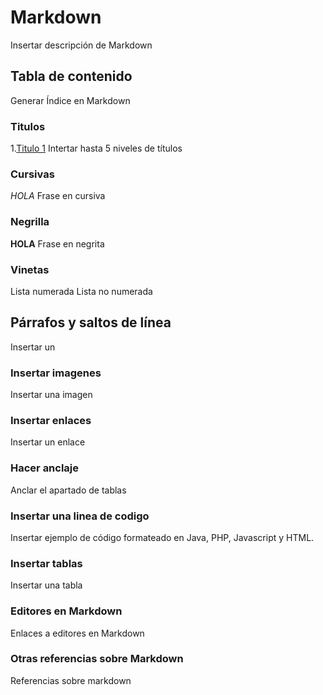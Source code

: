 
# Markdown

Insertar descripción de Markdown

## Tabla de contenido

Generar Índice en Markdown 

### Titulos 
1.[Titulo 1](#titulo-1)
Intertar hasta 5 niveles de títulos 

### Cursivas
_HOLA_
Frase en cursiva 

### Negrilla
**HOLA**
Frase en negrita

### Vinetas

Lista numerada
Lista no numerada

## Párrafos y saltos de línea

Insertar un 

### Insertar imagenes

Insertar una imagen 

### Insertar enlaces

Insertar un enlace 

### Hacer anclaje

Anclar el apartado de tablas 

### Insertar una linea de codigo

Insertar ejemplo de código formateado en Java, PHP, Javascript y HTML. 

### Insertar tablas

Insertar una tabla 

### Editores en Markdown 

Enlaces a editores en Markdown 

### Otras referencias sobre Markdown

Referencias sobre markdown 

